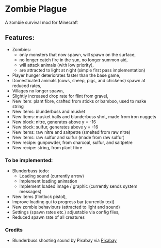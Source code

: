 # Zombie Plague

A zombie survival mod for Minecraft

## Features:
- Zombies:
  - only monsters that now spawn, will spawn on the surface, 
  - no longer catch fire in the sun, no longer summon aid,
  - will attack animals (with low priority),
  - are attracted to light at night (simple first pass implementation)
- Player hunger deteriorates faster than the base game,
- Domesticated animals (cows, sheep, pigs, and chickens) spawn at reduced rates,
- Villages no longer spawn,
- Slightly increased drop rate for flint from gravel,
- New item: plant fibre, crafted from sticks or bamboo, used to make string
- New items: blunderbuss and musket
- New Items: musket balls and blunderbuss shot, made from iron nuggets
- New block: nitre, generates above y = -16
- New block: sulfur, generates above y = -16
- New items: raw nitre and saltpetre (smelted from raw nitre)
- New items: raw sulfur and sulfur (made from raw sulfur)
- New recipe: gunpowder, from charcoal, sulfur, and saltpetre
- New recipe: string, from plant fibre

### To be implemented:
- Blunderbuss todo:
  - Loading sound (currently arrow)
  - Implement loading animation
  - Implement loaded image / graphic (currently sends system messages)
- New items (flintlock pistol),
- Improve loading gui to progress bar (currently text)
- New zombie behaviours (attracted to light and sound)
- Settings (spawn rates etc.) adjustable via config files,
- Reduced spawn rate of all creatures

### Credits
- Blunderbuss shooting sound by Pixabay via [Pixabay](https://pixabay.com/sound-effects/explosion-6055/)

[//]: # (Notes:)
[//]: # (nitre block and raw textures adapted from minecraft copper textures )